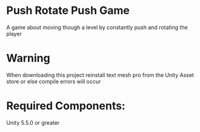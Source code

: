 # Push Rotate Push Game
A game about moving though a level by constantly push and rotating the player

# Warning
When downloading this project reinstall text mesh pro from the Unity Asset store or else compile errors will occur

# Required Components:
Unity 5.5.0 or greater
